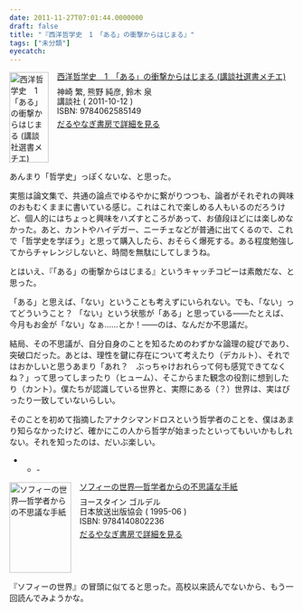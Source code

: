 ```yaml
---
date: 2011-11-27T07:01:44.0000000
draft: false
title: "『西洋哲学史　1　「ある」の衝撃からはじまる』"
tags: ["未分類"]
eyecatch: 
---
```

<p><div class="mm-middle" style="margin-bottom:0px;"><div class="mm-image" style="float:left;"><a href="http://www.amazon.co.jp/exec/obidos/ASIN/4062585146/bestylesnet-22/ref=nosim" target="_blank"><img src="http://ecx.images-amazon.com/images/I/31bohKqneJL._SL160_.jpg" alt="西洋哲学史　1　「ある」の衝撃からはじまる (講談社選書メチエ)" title="西洋哲学史　1　「ある」の衝撃からはじまる (講談社選書メチエ)" width="69" height="160" border="0" /></a></div><div class="mm-content" style="float:left;margin-left:15px;line-height:120%"><div class="mm-title" style="line-height:120%"><a href="http://www.amazon.co.jp/exec/obidos/ASIN/4062585146/bestylesnet-22/ref=nosim" target="_blank">西洋哲学史　1　「ある」の衝撃からはじまる (講談社選書メチエ)</a></div><div class="mm-detail" style="margin-top:10px;">神崎 繁, 熊野 純彦, 鈴木 泉<br />講談社 ( 2011-10-12 )<br />ISBN: 9784062585149<br /><div style="margin:7px 0px"><a href="http://mediamarker.net/u/daruyanagi/?asin=4062585146" target="_blank">だるやなぎ書房で詳細を見る</a></div></div></div><div style="clear:left"></div></div></p><p>あんまり「哲学史」っぽくないな、と思った。</p><p>実態は論文集で、共通の論点でゆるやかに繋がりつつも、論者がそれぞれの興味のおもむくままに書いている感じ。これはこれで楽しめる人もいるのだろうけど、個人的にはちょっと興味をハズすところがあって、お値段ほどには楽しめなかった。あと、カントやハイデガー、ニーチェなどが普通に出てくるので、これで「哲学史を学ぼう」と思って購入したら、おそらく爆死する。ある程度勉強してからチャレンジしないと、時間を無駄にしてしまうね。</p><p>とはいえ、『「ある」の衝撃からはじまる』というキャッチコピーは素敵だな、と思った。</p><p>「ある」と思えば、「ない」ということも考えずにいられない。でも、「ない」ってどういうこと？ 「ない」という状態が「ある」と思っている――たとえば、今月もお金が「ない」なぁ……とか！――のは、なんだか不思議だ。</p><p>結局、その不思議が、自分自身のことを知るためのわずかな論理の綻びであり、突破口だった。あとは、理性を鍵に存在について考えたり（デカルト）、それではおかしいと思うあまり「あれ？　ぶっちゃけおれらって何も感覚できてなくね？」って思ってしまったり（ヒューム）、そこからまた観念の役割に想到したり（カント）。僕たちが認識している世界と、実際にある（？）世界は、実はぴったり一致していないらしい。</p><p>そのことを初めて指摘したアナクシマンドロスという哲学者のことを、僕はあまり知らなかったけど、確かにこの人から哲学が始まったといってもいいかもしれない。それを知ったのは、だいぶ楽しい。</p>

<ul>
<li>
<ul>
<li>-</li>
</ul></li>
</ul><p><div class="mm-middle" style="margin-bottom:0px;"><div class="mm-image" style="float:left;"><a href="http://www.amazon.co.jp/exec/obidos/ASIN/4140802235/bestylesnet-22/ref=nosim" target="_blank"><img src="http://ecx.images-amazon.com/images/I/51M9FZR4MHL._SL160_.jpg" alt="ソフィーの世界―哲学者からの不思議な手紙" title="ソフィーの世界―哲学者からの不思議な手紙" width="109" height="160" border="0" /></a></div><div class="mm-content" style="float:left;margin-left:15px;line-height:120%"><div class="mm-title" style="line-height:120%"><a href="http://www.amazon.co.jp/exec/obidos/ASIN/4140802235/bestylesnet-22/ref=nosim" target="_blank">ソフィーの世界―哲学者からの不思議な手紙</a></div><div class="mm-detail" style="margin-top:10px;">ヨースタイン ゴルデル<br />日本放送出版協会 ( 1995-06 )<br />ISBN: 9784140802236<br /><div style="margin:7px 0px"><a href="http://mediamarker.net/u/daruyanagi/?asin=4140802235" target="_blank">だるやなぎ書房で詳細を見る</a></div></div></div><div style="clear:left"></div></div></p><p>『ソフィーの世界』の冒頭に似てると思った。高校以来読んでないから、もう一回読んでみようかな。</p>

